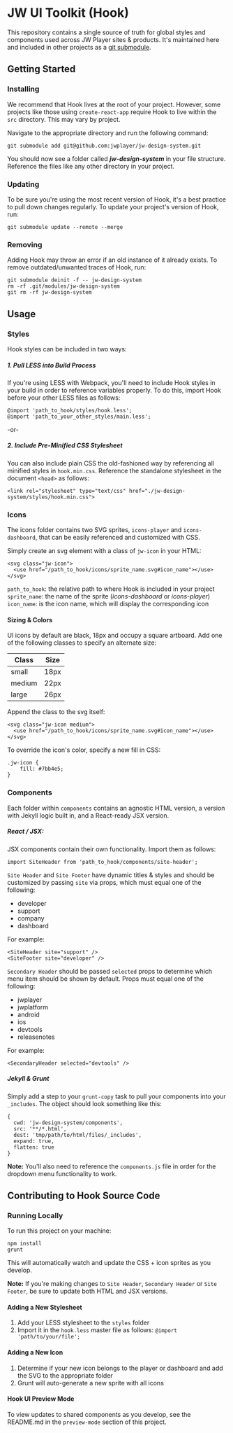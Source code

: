 # JW UI Toolkit (Hook)

This repository contains a single source of truth for global styles and components used across JW Player sites & products. It's maintained here and included in other projects as a [git submodule](https://git-scm.com/docs/git-submodule).

## Getting Started

### Installing
We recommend that Hook lives at the root of your project. However, some projects like those using `create-react-app` require Hook to live within the `src` directory. This may vary by project.

Navigate to the appropriate directory and run the following command:
```
git submodule add git@github.com:jwplayer/jw-design-system.git
```
You should now see a folder called **_jw-design-system_** in your file structure. Reference the files like any other directory in your project.

### Updating
To be sure you're using the most recent version of Hook, it's a best practice to pull down changes regularly. To update your project's version of Hook, run:
```
git submodule update --remote --merge
```
### Removing
Adding Hook may throw an error if an old instance of it already exists.  To remove outdated/unwanted traces of Hook, run:
```
git submodule deinit -f -- jw-design-system
rm -rf .git/modules/jw-design-system
git rm -rf jw-design-system
```

## Usage
### Styles
Hook styles can be included in two ways:

##### 1. Pull LESS into Build Process
If you're using LESS with Webpack, you'll need to include Hook styles in your build in order to reference variables properly. To do this, import Hook before your other LESS files as follows:
```
@import 'path_to_hook/styles/hook.less';
@import 'path_to_your_other_styles/main.less';
```
-or-
##### 2. Include Pre-Minified CSS Stylesheet
You can also include plain CSS the old-fashioned way by referencing all minified styles in `hook.min.css`. Reference the standalone stylesheet in the document `<head>` as follows:
```
<link rel="stylesheet" type="text/css" href="./jw-design-system/styles/hook.min.css">
```

### Icons
The icons folder contains two SVG sprites, `icons-player` and `icons-dashboard`, that can be easily referenced and customized with CSS.  

Simply create an svg element with a class of `jw-icon` in your HTML:
```
<svg class="jw-icon">
  <use href="/path_to_hook/icons/sprite_name.svg#icon_name"></use>
</svg>
```

`path_to_hook`: the relative path to where Hook is included in your project
`sprite_name`: the name of the sprite (_icons-dashboard_ or _icons-player_)
`icon_name`: is the icon name, which will display the corresponding icon


#### Sizing & Colors
UI icons by default are black, 18px and occupy a square artboard. Add one of the following classes to specify an alternate size:

| Class  | Size  |
| ------ | ----- |
| small  | 18px  |
| medium | 22px  |
| large  | 26px  |

Append the class to the svg itself:
```
<svg class="jw-icon medium">
  <use href="/path_to_hook/icons/sprite_name.svg#icon_name"></use>
</svg>
```
To override the icon's color, specify a new fill in CSS:
```
.jw-icon {
    fill: #7bb4e5;
}
```

### Components
Each folder within `components` contains an agnostic HTML version, a version with Jekyll logic built in, and a React-ready JSX version.

##### React / JSX:
JSX components contain their own functionality. Import them as follows:

```
import SiteHeader from 'path_to_hook/components/site-header';
```

`Site Header` and  `Site Footer` have dynamic titles & styles and should be customized by passing `site` via props, which must equal one of the following:
- developer
- support
- company
- dashboard

For example:
```
<SiteHeader site="support" />
<SiteFooter site="developer" />
```

`Secondary Header` should be passed `selected` props to determine which menu item should be shown by default. Props must equal one of the following:
- jwplayer
- jwplatform
- android
- ios
- devtools
- releasenotes

For example:
```
<SecondaryHeader selected="devtools" />
```

##### Jekyll & Grunt
Simply add a step to your `grunt-copy` task to pull your components into your `_includes`. The object should look something like this:
```
{
  cwd: 'jw-design-system/components',
  src: '**/*.html',
  dest: 'tmp/path/to/html/files/_includes',
  expand: true,
  flatten: true
}
```
**Note:** You'll also need to reference the `components.js` file in order for the dropdown menu functionality to work.

## Contributing to Hook Source Code

### Running Locally
To run this project on your machine:
```
npm install
grunt
```
This will automatically watch and update the CSS + icon sprites as you develop.

**Note:** If you're making changes to `Site Header`, `Secondary Header` or `Site Footer`, be sure to update both HTML and JSX versions.

#### Adding a New Stylesheet
1. Add your LESS stylesheet to the `styles` folder
2. Import it in the `hook.less` master file as follows: `@import 'path/to/your/file';`

#### Adding a New Icon
1. Determine if your new icon belongs to the player or dashboard and add the SVG to the appropriate folder
2. Grunt will auto-generate a new sprite with all icons

#### Hook UI Preview Mode
To view updates to shared components as you develop, see the README.md in the `preview-mode` section of this project.
